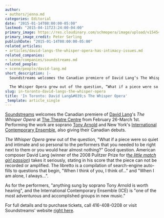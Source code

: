```yaml
---
author:
- authors/jenna.md
categories: Editorial
date: "2015-01-14T08:00:00-05:00"
lastmod: "2015-04-11T23:24:00-04:00"
primary_image: https://res.cloudinary.com/schmopera/image/upload/v1545409169/media/webhook-uploads/1428808997014/David-Lang-Photo-Credit-Peter-Serling.jpg.jpg
primary_image_credit: Peter Serling
publishDate: "2015-01-14T08:00:00-05:00"
related_articles:
- articles/david-langs-the-whisper-opera-has-intimacy-issues.md
related_companies:
- scene/companies/soundstreams.md
related_people:
- scene/people/david-lang.md
short_description: |-
  Soundstreams welcomes the Canadian premiere of David Lang‘s The Whisper Opera at The Theatre Centre from February 26-March 1st. Performing the work are soprano Tony Arnold and New York’s International Contemporary Ensemble, also giving their Canadian debuts.

  The Whisper Opera grew out of the question, “What if a piece were so quiet and intimate and so personal to the performers that you needed to be right next to them or you would hear almost nothing?”
slug: in-toronto-david-langs-the-whisper-opera
title: 'In Toronto: David Lang&#039;s The Whisper Opera'
_template: article_single
---
```


<p class="intro">
	<a href="http://www.soundstreams.ca/home" target="_blank">Soundstreams</a> welcomes the Canadian premiere of <a href="http://davidlangmusic.com/" target="_blank">David Lang</a>'s <em>The Whisper Opera</em> at <a href="http://theatrecentre.org/" target="_blank">The Theatre Centre</a> from February 26-March 1st. Performing the work are soprano <a href="http://www.screecher.com/" target="_blank">Tony Arnold</a> and New York's <a href="http://iceorg.org/" target="_blank">International Contemporary Ensemble</a>, also giving their Canadian debuts.<br>
</p>
<p>
	<em>The Whisper Opera</em> grew out of the question, "What if a piece were so quiet and intimate and so personal to the performers that you needed to be right next to them or you would hear almost nothing?" Good question. American composer David Lang (winner of the 2008 Pulitzer Prize for <em>t<a href="http://davidlangmusic.com/music/little-match-girl-passion-for-chorus" target="_blank">he little match girl passion</a></em>) takes it seriously, stating in his score that the piece can not be recorded or amplified. The libretto is a compilation of search-engine auto-fills to questions that begin, "When I think of you, I think of..." and "When I am alone, I always...".
</p>
<p>
	As for the performers, "anything sung by soprano Tony Arnold is worth hearing", and the International Contemporary Ensemble (ICE) is "one of the most adventurous and accomplished groups in new music."
</p>
<p>
	For full details and to purchase tickets, call 416-408-0208 or visit Soundstreams' website <a href="http://www.soundstreams.ca/The-Whisper-Opera" target="_blank">right here</a>.
</p>
